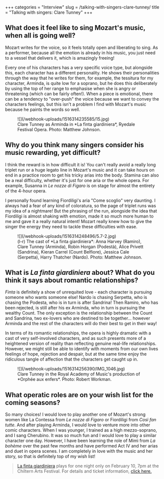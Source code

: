 +++
categories = "Interview"
slug = /talking-with-singers-clare-tunney/
title = "Talking with singers: Clare Tunney"
+++

## What does it feel like to sing Mozart's music, when all is going well?

Mozart writes for the voice, so it feels totally open and liberating to sing. As a performer, because all the emotion is already in his music, you just need to a vessel that delivers it, which is amazingly freeing! 

Every one of his characters has a very specific voice type, but alongside this, each character has a different personality. He shows their personalities through the way that he writes for them, for example, the tessitura for my character, Arminda, is quite low for a soprano, but he does this deliberately by using the top of her range to emphasise when she is angry or threatening (which can be fairly often!). When a piece is emotional, there can be a tendency to "over-push" the voice because we want to convey the characters feelings, but this isn't a problem I find with Mozart's music because he paints the words so well.

<figure data-type="image">
![](/webhook-uploads/1516314235585/15.jpg)
<figcaption>Clare Tunney as Arminda in *La finta giardiniera*, Ryedale Festival Opera. Photo: Matthew Johnson.</figcaption>
</figure>

## Why do you think many singers consider his music rewarding, yet difficult? 

I think the reward is in how difficult it is! You can't really avoid a really long triplet run or a huge legato line in Mozart's music and it can take hours on end in a practice room to get his tricky arias into the body. Stamina can also be a real difficulty, whether it's just for one aria or the whole opera. For example, Susanna in *Le nozze di Figaro* is on stage for almost the entirety of the 4-hour opera. 

I personally found learning Fiordiligi's aria "Come scoglio" very daunting. I always had a fear of any kind of coloratura, so the page of triplet runs was my idea of a nightmare! But the phrasing of the run, alongside the idea that Fiordiligi is almost shaking with emotion, made it so much more human to me and gave it a really natural intent! Mozart really knew how to give the singer the energy they need to tackle these difficulties with ease. 

<figure data-type="image">
![](/webhook-uploads/1516314248496/5.7-2.jpg)
<figcaption>(l-r) The cast of *La finta giardiniera*: Anna Harvey (Ramiro), Clare Tunney (Arminda), Robin Horgan (Podestà), Alice Privett (Sandrina), Kieran Carrel (Count Belfiore), Jessica Cale (Serpetta), Harry Thatcher (Nardo). Photo: Matthew Johnson.</figcaption>
</figure>

##  What is *La finta giardiniera* about? What do you think it says about romantic relationships?

*Finta* is definitely a show of unrequited love - each character is pursuing someone who wants someone else!  Nardo is chasing Serpetta, who is chasing the Podesta, who is in turn is after Sandrina! Then Ramiro, who has been rejected, is still after his ex Arminda, who in turn is pursuing the wealthy Count. The only exception is the relationship between the Count and Sandrina, two ex-lovers who are destined to be together... however Arminda and the rest of the characters will do their best to get in their way!

In terms of its romantic relationships, the opera is highly dramatic with a cast of very self-involved characters, and as such presents more of a heightened version of reality than reflecting genuine real-life relationships. However, we might still be able to identify with moments from our own lives feelings of hope, rejection and despair, but at the same time enjoy the ridiculous tangle of affection that the characters get caught up in.

<figure data-type="image">
![](/webhook-uploads/1516314256390/IMG_1046.jpg)
<figcaption>Clare Tunney in the Royal Academy of Music's production of *Orphée aux enfers*. Photo: Robert Workman.</figcaption>
</figure>

## What operatic roles are on your wish list for the coming seasons?

So many choices! I would love to play another one of Mozart's strong women like La Contessa from *Le nozze di Figaro* or Fiordiligi from *Così fan tutte*. And after playing Arminda, I would love to venture more into other comic characters. When I was younger, I trained as a high mezzo-soprano, and I sang Cherubino. It was so much fun and I would love to play a similar character one day. However, I have been learning the role of Mimì from *La bohème* over the past few months and have performed Act IV and her arias and duet in opera scenes. I am completely in love with the music and her story, so that is definitely top of my wish list!

>[La finta giardiniera](https://chilternarts.com/event/mozart-garden-disguises-la-finta-giardiniera-opera/) plays for one night only on February 10, 7pm at the Chiltern Arts Festival. For details and ticket information, [click here.](https://chilternarts.com/event/mozart-garden-disguises-la-finta-giardiniera-opera/)
